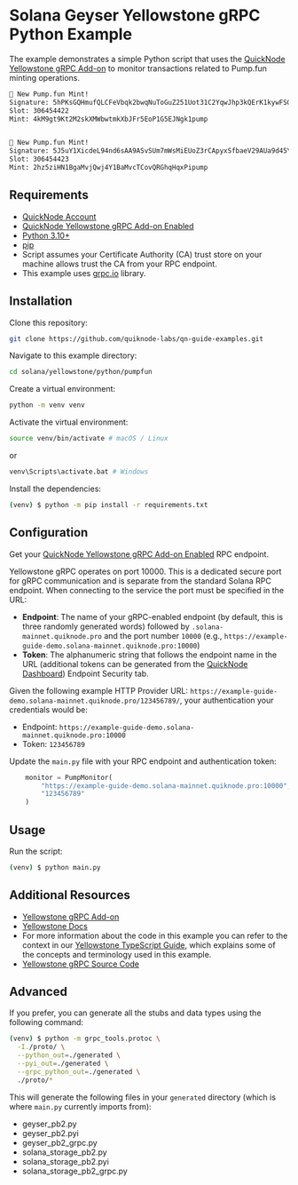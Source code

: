 # Solana Geyser Yellowstone gRPC Python Example

The example demonstrates a simple Python script that uses the [QuickNode Yellowstone gRPC Add-on](https://marketplace.quicknode.com/add-on/yellowstone-grpc-geyser-plugin?utm_source=internal&utm_campaign=sample-apps&utm_content=yellowstone-python) to monitor transactions related to Pump.fun minting operations.

```bash
💊 New Pump.fun Mint!
Signature: 5hPKsGQHmufQLCFeVbqk2bwqNuToGuZ251Uot31C2YqwJhp3kQErK1kywFSGBApjSvi9Ckq1gpHwusrzbQYi9kA7
Slot: 306454422
Mint: 4kM9gt9Kt2M2skXMWbwtmkXbJFr5EoP1G5EJNgk1pump


💊 New Pump.fun Mint!
Signature: 5J5uY1XicdeL94nd6sAA9ASvSUm7mWsMiEUoZ3rCApyxSfbaeV29AUa9d45Ye7ycJfyd89TsbC4GQM18yjPQTrBV
Slot: 306454423
Mint: 2hz5ziHN1BgaMvjQwj4Y1BaMvcTCovQRGhqHqxPipump
```

## Requirements

- [QuickNode Account](https://www.quicknode.com/signup?utm_source=internal&utm_campaign=sample-apps&utm_content=yellowstone-python)
- [QuickNode Yellowstone gRPC Add-on Enabled](https://marketplace.quicknode.com/add-on/yellowstone-grpc-geyser-plugin?utm_source=internal&utm_campaign=sample-apps&utm_content=yellowstone-python)
- [Python 3.10+](https://www.python.org/downloads/)
- [pip](https://pypi.org/project/pip/)
- Script assumes your Certificate Authority (CA) trust store on your machine allows trust the CA from your RPC endpoint.
- This example uses [grpc.io](https://grpc.io/) library.

## Installation

Clone this repository:

```bash
git clone https://github.com/quiknode-labs/qn-guide-examples.git
```

Navigate to this example directory:

```bash
cd solana/yellowstone/python/pumpfun
```

Create a virtual environment:

```bash
python -m venv venv
```

Activate the virtual environment:

```bash
source venv/bin/activate # macOS / Linux
```
or 

```bash
venv\Scripts\activate.bat # Windows
```

Install the dependencies:

```bash
(venv) $ python -m pip install -r requirements.txt
```

## Configuration

Get your [QuickNode Yellowstone gRPC Add-on Enabled](https://marketplace.quicknode.com/add-on/yellowstone-grpc-geyser-plugin?utm_source=internal&utm_campaign=sample-apps&utm_content=yellowstone-python) RPC endpoint. 

Yellowstone gRPC operates on port 10000. This is a dedicated secure port for gRPC communication and is separate from the standard Solana RPC endpoint. When connecting to the service the port must be specified in the URL:

- **Endpoint**: The name of your gRPC-enabled endpoint (by default, this is three randomly generated words) followed by `.solana-mainnet.quiknode.pro` and the port number `10000` (e.g., `https://example-guide-demo.solana-mainnet.quiknode.pro:10000`)
- **Token**: The alphanumeric string that follows the endpoint name in the URL (additional tokens can be generated from the [QuickNode Dashboard](https://dashboard.quicknode.com/)) Endpoint Security tab.

Given the following example HTTP Provider URL: `https://example-guide-demo.solana-mainnet.quiknode.pro/123456789/`, your authentication your credentials would be:
- Endpoint: `https://example-guide-demo.solana-mainnet.quiknode.pro:10000`
- Token: `123456789` 

Update the `main.py` file with your RPC endpoint and authentication token:

```python
    monitor = PumpMonitor(
        "https://example-guide-demo.solana-mainnet.quiknode.pro:10000",
        "123456789"
    )
```

## Usage

Run the script:

```bash
(venv) $ python main.py
```

## Additional Resources

- [Yellowstone gRPC Add-on](https://marketplace.quicknode.com/add-on/yellowstone-grpc-geyser-plugin?utm_source=internal&utm_campaign=sample-apps&utm_content=yellowstone-python)
- [Yellowstone Docs](https://www.quicknode.com/docs/solana/yellowstone-grpc/overview)
- For more information about the code in this example you can refer to the context in our [Yellowstone TypeScript Guide](https://www.quicknode.com/guides/solana-development/tooling/geyser/yellowstone), which explains some of the concepts and terminology used in this example.
- [Yellowstone gRPC Source Code](https://github.com/rpcpool/yellowstone-grpc)

## Advanced

If you prefer, you can generate all the stubs and data types using the following command:

```bash
(venv) $ python -m grpc_tools.protoc \
  -I./proto/ \
  --python_out=./generated \
  --pyi_out=./generated \
  --grpc_python_out=./generated \
  ./proto/*
```

This will generate the following files in your `generated` directory (which is where `main.py` currently imports from):
- geyser_pb2.py
- geyser_pb2.pyi
- geyser_pb2_grpc.py
- solana_storage_pb2.py
- solana_storage_pb2.pyi
- solana_storage_pb2_grpc.py

